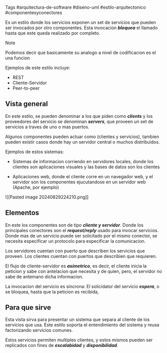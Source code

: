 Tags #arquitectura-de-software #diseno-uml #estilo-arquitectonico #componentesyconectores 

Es un estilo donde los servicios exponen un set de servicios que pueden ser invocados por otro componentes. Esta invocacion ***bloquea*** el llamado hasta que este queda realizado por completo.

>[!NOTE]
> Podemos decir que basicamente su analogo a nivel de codificacion es el una funcion

Ejemplos de este estilo incluye:
- REST
- Cliente-Servidor
- Peer-to-peer

## Vista general

En este estilo, se pueden denominar a los que piden como ***clients*** y los proveedores del servicio se denominan ***servers***, que proveen un set de servicios a traves de uno o mas puertos. 

Algunos componentes pueden actuar como (clientes y servicios), tambien pueden existir casos donde hay un servidor central o muchos distribuidos. 

Ejemplos de estos sistemas:

- Sistemas de informacion corriendo en servidores locales, donde los clientes son aplicaciones visuales y las bases de datos son los clientes

- Aplicaciones web, donde el cliente corre en un navegador web, y el servidor son los componentes ejucutandose en un servidor web (Apache, por ejemplo)


![[Pasted image 20240829224210.png]]
## Elementos 

En este los componentes son de tipo ***cliente y servidor***. Donde los principales conectores son el ***request/reply*** usado para invocar servicios. Donde mas de un servicio puede ser solicitado por el mismo conector, se necesita especificar un protocolo para especificar la comunicacion.

Los servidores cuentan con puerto que describen los servicios que proveen. Los clientes cuentan con puertos que describien que requieren.

El flujo de cliente-servidor es ***asimetrico***, es decir, el cliente inicia la peticion y sabe con antelacion que necesita y de quien, pero, el servidor no sabe de antemano dicha informacion.

La invocacion del servicio es sincrona: El solicidator del servicio ***espera***, o se bloquea, hasta que la peticion es recibida,

## Para que sirve

Esta vista sirva para presentar un sistema que separa al cliente de los servicios que usa. Este estilo soporta el entendimiento del sistema y reusa factorizando servicios comunes. 

Estos servicios permiten multiples clientes, y estos mismos pueden ser replicados con fines de ***escalabidad*** y ***disponibilidad***.

